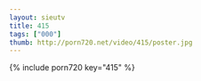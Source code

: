 ```yaml
--- 
layout: sieutv
title: 415
tags: ["000"]
thumb: http://porn720.net/video/415/poster.jpg
---
```

{% include porn720 key="415" %} 
